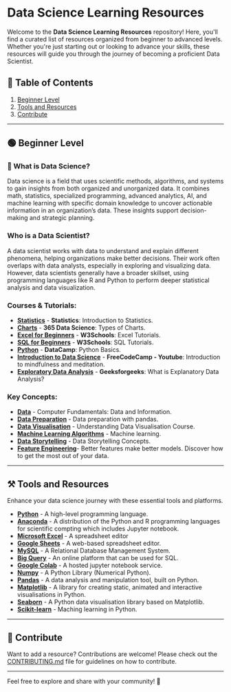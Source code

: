 # Data Science Learning Resources

Welcome to the **Data Science Learning Resources** repository! Here, you'll find a curated list of resources organized from beginner to advanced levels. Whether you're just starting out or looking to advance your skills, these resources will guide you through the journey of becoming a proficient Data Scientist.

## 📑 Table of Contents
1. [Beginner Level](#-beginner-level)
2. [Tools and Resources](#️-tools-and-resources)
3. [Contribute](#-contribute)

---

## 🟢 Beginner Level

### 🧠 What is Data Science?
Data science is a field that uses scientific methods, algorithms, and systems to gain insights from both organized and unorganized data. It combines math, statistics, specialized programming, advanced analytics, AI, and machine learning with specific domain knowledge to uncover actionable information in an organization’s data. These insights support decision-making and strategic planning.

### Who is a Data Scientist?
A data scientist works with data to understand and explain different phenomena, helping organizations make better decisions. Their work often overlaps with data analysts, especially in exploring and visualizing data. However, data scientists generally have a broader skillset, using programming languages like R and Python to perform deeper statistical analysis and data visualization.

### Courses & Tutorials:
- [**Statistics**](https://youtube.com/watch?v=XZo4xyJXCak&list=PL0o_zxa4K1BVsziIRdfv4Hl4UIqDZhXWV) - **Statistics**: Introduction to Statistics.
- [**Charts**](https://365datascience.com/trending/chart-types-and-how-to-select-the-right-one/) - **365 Data Science**: Types of Charts.
- [**Excel for Beginners**](https://w3schools.com/excel/) - **W3Schools**: Excel Tutorials.
- [**SQL for Beginners**](https://w3schools.com/sql/) - **W3Schools**: SQL Tutorials.
- [**Python**](https://datacamp.com/) - **DataCamp**: Python Basics.
- [**Introduction to Data Science**](https://youtu.be/ua-CiDNNj30?si=Mi_vu5JZT95h30la) - **FreeCodeCamp - Youtube**: Introduction to mindfulness and meditation.
- [**Exploratory Data Analysis**](https://geeksforgeeks.com/what-is-exploratory-data-analysis/) - **Geeksforgeeks**: What is Explanatory Data Analysis?

### Key Concepts:
- [**Data**](https://tutorialspoint.com/computer_fundamentals/computer_data.htm) - Computer Fundamentals: Data and Information.
- [**Data Preparation**](https://datacamp.com/) - Data preparation with pandas.
- [**Data Visualisation**](https://datacamp.com/) - Understanding Data Visualisation Course.
- [**Machine Learning Algorithms**](https://datacamp.com/) - Machine learning.
- [**Data Storytelling**](https://datacamp.com/) - Data Storytelling Concepts.
- [**Feature Engineering**](https://www.kaggle.com/learn/feature-engineering)- Better features make better models. Discover how to get the most out of your data.
---

## ⚒️ Tools and Resources

Enhance your data science journey with these essential tools and platforms.

- [**Python**](https://python.org/downloads/) - A high-level programming language.
- [**Anaconda**](https://anaconda.com/download) - A distribution of the Python and R programming languages for scientific compting which includes Jupyter notebook.
- [**Microsoft Excel**](https://microsoft.com/excel) - A spreadsheet editor
- [**Google Sheets**](https://docs.google.com/spreadsheets) - A web-based spreadsheet editor.
- [**MySQL**](https://mysql.com/downloads/) - A Relational Database Management System.
- [**Big Query**](https://console.cloud.google.com/bigquery) - An online platform that can be used for SQL.
- [**Google Colab**](https://colab.research.google.com/) - A hosted jupyter notebook service.
- [**Numpy**](https://numpy.org/doc/) - A Python Library (Numerical Python).
- [**Pandas**](https://pandas.pydata.org/docs/) - A data analysis and manipulation tool, built on Python.
- [**Matplotlib**](https://matplotlib.org/stable/index.html) - A library for creating static, animated and interactive visualisations in Python.
- [**Seaborn**](https://seaborn.pydata.org/) - A Python data visualisation library based on Matplotlib.
- [**Scikit-learn**](https://scikit-learn.org/) - Maching learning in Python.

---

## 🤝 Contribute

Want to add a resource? Contributions are welcome! Please check out the [CONTRIBUTING.md](../CONTRIBUTING.md) file for guidelines on how to contribute.

---

Feel free to explore and share with your community! 🚀

[Introduction]: #-introduction
